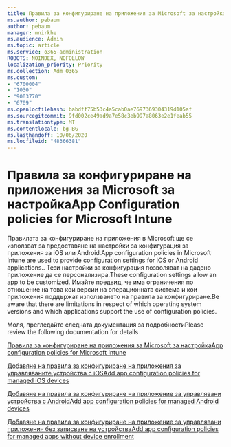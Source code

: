 ```yaml
---
title: Правила за конфигуриране на приложения за Microsoft за настройка
ms.author: pebaum
author: pebaum
manager: mnirkhe
ms.audience: Admin
ms.topic: article
ms.service: o365-administration
ROBOTS: NOINDEX, NOFOLLOW
localization_priority: Priority
ms.collection: Adm_O365
ms.custom:
- "6700004"
- "1030"
- "9003770"
- "6709"
ms.openlocfilehash: babdff75b53c4a5cab0ae7697369304319d105af
ms.sourcegitcommit: 9fd002ce49ad9a7e58c3eb997a8063e2e1feab55
ms.translationtype: MT
ms.contentlocale: bg-BG
ms.lasthandoff: 10/06/2020
ms.locfileid: "48366381"
---
```

# <a name="app-configuration-policies-for-microsoft-intune"></a><span data-ttu-id="c273d-102">Правила за конфигуриране на приложения за Microsoft за настройка</span><span class="sxs-lookup"><span data-stu-id="c273d-102">App Configuration policies for Microsoft Intune</span></span>

<span data-ttu-id="c273d-103">Правилата за конфигуриране на приложения в Microsoft ще се използват за предоставяне на настройки за конфигурация за приложения за iOS или Android.</span><span class="sxs-lookup"><span data-stu-id="c273d-103">App configuration policies in Microsoft Intune are used to provide configuration settings for iOS or Android applications..</span></span> <span data-ttu-id="c273d-104">Тези настройки за конфигурация позволяват на дадено приложение да се персонализира.</span><span class="sxs-lookup"><span data-stu-id="c273d-104">These configuration settings allow an app to be customized.</span></span> <span data-ttu-id="c273d-105">Имайте предвид, че има ограничения по отношение на това кои версии на операционната система и кои приложения поддържат използването на правила за конфигуриране.</span><span class="sxs-lookup"><span data-stu-id="c273d-105">Be aware that there are limitations in respect of which operating system versions and which applications support the use of configuration policies.</span></span>

<span data-ttu-id="c273d-106">Моля, прегледайте следната документация за подробности</span><span class="sxs-lookup"><span data-stu-id="c273d-106">Please review the following documentation for details</span></span>

[<span data-ttu-id="c273d-107">Правила за конфигуриране на приложения за Microsoft за настройка</span><span class="sxs-lookup"><span data-stu-id="c273d-107">App configuration policies for Microsoft Intune</span></span>](https://docs.microsoft.com/intune/app-configuration-policies-overview)  

[<span data-ttu-id="c273d-108">Добавяне на правила за конфигуриране на приложения за управляваните устройства с iOS</span><span class="sxs-lookup"><span data-stu-id="c273d-108">Add app configuration policies for managed iOS devices</span></span>](https://docs.microsoft.com/intune/app-configuration-policies-use-ios)  

[<span data-ttu-id="c273d-109">Добавяне на правила за конфигуриране на приложение за управлявани устройства с Android</span><span class="sxs-lookup"><span data-stu-id="c273d-109">Add app configuration policies for managed Android devices</span></span>](https://docs.microsoft.com/intune/app-configuration-policies-use-android)

[<span data-ttu-id="c273d-110">Добавяне на правила за конфигуриране на приложение за управлявани приложения без записване на устройства</span><span class="sxs-lookup"><span data-stu-id="c273d-110">Add app configuration policies for managed apps without device enrollment</span></span>](https://docs.microsoft.com/intune/app-configuration-policies-managed-app)
